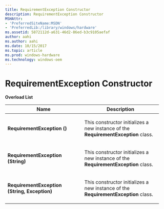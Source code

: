 ```yaml
---
title: RequirementException Constructor
description: RequirementException Constructor
MSHAttr:
- 'PreferredSiteName:MSDN'
- 'PreferredLib:/library/windows/hardware'
ms.assetid: 5872112d-a631-46d2-86ed-b3c9105aefaf
author: aahi
ms.author: aahi
ms.date: 10/15/2017
ms.topic: article
ms.prod: windows-hardware
ms.technology: windows-oem
---
```


# RequirementException Constructor


**Overload List**

<table>
<colgroup>
<col width="50%" />
<col width="50%" />
</colgroup>
<thead>
<tr class="header">
<th>Name</th>
<th>Description</th>
</tr>
</thead>
<tbody>
<tr class="odd">
<td><p><strong>RequirementException ()</strong></p></td>
<td><p>This constructor initializes a new instance of the <strong>RequirementException</strong> class.</p></td>
</tr>
<tr class="even">
<td><p><strong>RequirementException (String)</strong></p></td>
<td><p>This constructor initializes a new instance of the <strong>RequirementException</strong> class.</p></td>
</tr>
<tr class="odd">
<td><p><strong>RequirementException (String, Exception)</strong></p></td>
<td><p>This constructor initializes a new instance of the <strong>RequirementException</strong> class.</p></td>
</tr>
</tbody>
</table>

 

 

 







